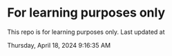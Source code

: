 # For learning purposes only
This repo is for learning purposes only.
Last updated at

Thursday, April 18, 2024 9:16:35 AM

